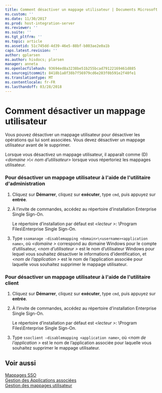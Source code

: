 ```yaml
---
title: Comment désactiver un mappage utilisateur | Documents Microsoft
ms.custom: ''
ms.date: 11/30/2017
ms.prod: host-integration-server
ms.reviewer: ''
ms.suite: ''
ms.tgt_pltfrm: ''
ms.topic: article
ms.assetid: 51c745dd-4d39-46e5-88bf-b803ae2e0a1b
caps.latest.revision: ''
author: gplarsen
ms.author: hisdocs; plarsen
manager: anneta
ms.openlocfilehash: 93694ed8a3238be51b255bcad79122169461d885
ms.sourcegitcommit: 8418b1a8f38b7f56979cd6e203f0b591e2f40fe1
ms.translationtype: MT
ms.contentlocale: fr-FR
ms.lasthandoff: 03/28/2018
---
```

# <a name="how-to-disable-a-user-mapping"></a>Comment désactiver un mappage utilisateur
Vous pouvez désactiver un mappage utilisateur pour désactiver les opérations qui lui sont associées. Vous devez désactiver un mappage utilisateur avant de le supprimer.  
  
 Lorsque vous désactivez un mappage utilisateur, il apparaît comme (D) *\<domaine >\\< nom d’utilisateur\>* lorsque vous répertoriez les mappages utilisateur.  
  
### <a name="to-disable-a-user-mapping-using-the-administration-utility"></a>Pour désactiver un mappage utilisateur à l'aide de l'utilitaire d'administration  
  
1.  Cliquez sur **Démarrer**, cliquez sur **exécuter**, type `cmd`, puis appuyez sur **entrée**.  
  
2.  À l’invite de commandes, accédez au répertoire d’installation Enterprise Single Sign-On.  
  
     Le répertoire d’installation par défaut est  *\<lecteur >*: \Program Files\Enterprise Single Sign-On.  
  
3.  Type `ssomanage –disablemapping <domain>\<username><application name>`, où  *\<domaine >* correspond au domaine Windows pour le compte d’utilisateur,  *\<nom d’utilisateur >* est le nom d’utilisateur Windows pour lequel vous souhaitez désactiver le informations d’identification, et  *\<nom de l’application >* est le nom de l’application associée pour laquelle vous souhaitez supprimer le mappage utilisateur.  
  
### <a name="to-disable-a-user-mapping-using-the-client-utility"></a>Pour désactiver un mappage utilisateur à l'aide de l'utilitaire client  
  
1.  Cliquez sur **Démarrer**, cliquez sur **exécuter**, type `cmd`, puis appuyez sur **entrée**.  
  
2.  À l’invite de commandes, accédez au répertoire d’installation Enterprise Single Sign-On.  
  
     Le répertoire d’installation par défaut est  *\<lecteur >*: \Program Files\Enterprise Single Sign-On.  
  
3.  Type `ssoclient –disablemapping <application name>`, où  *\<nom de l’application >* est le nom de l’application associée pour laquelle vous souhaitez supprimer le mappage utilisateur.  
  
## <a name="see-also"></a>Voir aussi  
 [Mappages SSO](../esso/sso-mappings.md)   
 [Gestion des Applications associées](../esso/managing-affiliate-applications.md)   
 [Gestion des mappages utilisateur](../esso/managing-user-mappings.md)